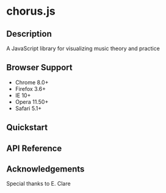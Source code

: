 # chorus.js

## Description
A JavaScript library for visualizing music theory and practice

## Browser Support
* Chrome 8.0+
* Firefox 3.6+
* IE 10+
* Opera 11.50+
* Safari 5.1+

## Quickstart

## API Reference

## Acknowledgements
Special thanks to E. Clare
